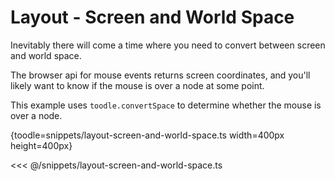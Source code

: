 # Layout - Screen and World Space

Inevitably there will come a time where you need to convert between screen and world space.

The browser api for mouse events returns screen coordinates, and you'll likely want to know if the mouse is over a node at some point.

This example uses `toodle.convertSpace` to determine whether the mouse is over a node.

{toodle=snippets/layout-screen-and-world-space.ts width=400px height=400px}

<<< @/snippets/layout-screen-and-world-space.ts
